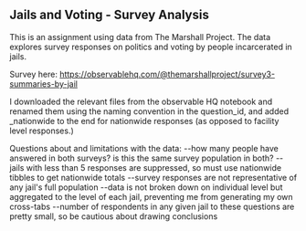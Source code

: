 <h2> Jails and Voting - Survey Analysis </h2>

This is an assignment using data from The Marshall Project. The data explores survey responses on politics and voting by people incarcerated in jails.

Survey here: https://observablehq.com/@themarshallproject/survey3-summaries-by-jail

I downloaded the relevant files from the observable HQ notebook and renamed them using the naming convention in the question_id, and added _nationwide to the end for nationwide responses (as opposed to facility level responses.)

Questions about and limitations with the data:
--how many people have answered in both surveys? is this the same survey population in both?
--jails with less than 5 responses are suppressed, so must use nationwide tibbles to get nationwide totals
--survey responses are not representative of any jail's full population
--data is not broken down on individual level but aggregated to the level of each jail, preventing me from generating my own cross-tabs 
--number of respondents in any given jail to these questions are pretty small, so be cautious about drawing conclusions
